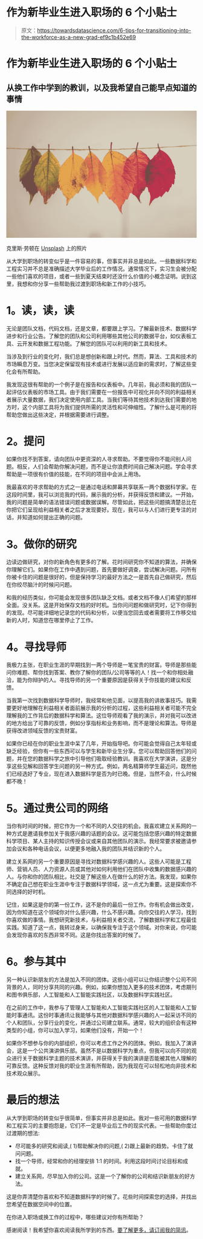 # 作为新毕业生进入职场的 6 个小贴士

> 原文：<https://towardsdatascience.com/6-tips-for-transitioning-into-the-workforce-as-a-new-grad-ef9c1b452e69>

# 作为新毕业生进入职场的 6 个小贴士

## 从换工作中学到的教训，以及我希望自己能早点知道的事情

![](img/d4a3c08cfa552299a78582a4a4b539ac.png)

克里斯·劳顿在 [Unsplash](https://unsplash.com?utm_source=medium&utm_medium=referral) 上的照片

从大学到职场的转变似乎是一件容易的事，但事实并非总是如此。一些数据科学和工程实习并不总是准确描述大学毕业后的工作情况。通常情况下，实习生会被分配一些他们喜欢的项目，或者一些到夏天结束时还没什么价值的小概念证明。说到这里，我想和你分享一些帮助我过渡到职场和新工作的小技巧。

# **1。读，读，读**

无论是团队文档，代码文档，还是文章，都要跟上学习。了解最新技术、数据科学进步和行业公告。了解您的团队和公司利用哪些其他公司的数据平台，如仪表板工具、云开发和数据工程功能。了解您的团队可以利用的新工具和技术。

当涉及到行业的变化时，我们总是想创新和跟上时代。然而，算法、工具和技术的市场瞬息万变。当您决定保留现有技术或进行发展以适应新的需求时，了解这些变化会有所帮助。

我发现这很有帮助的一个例子是在报告和仪表板中。几年前，我必须和我的团队一起评估仪表板的市场工具。由于我们需要在一份报告中可视化并向不同的利益相关者展示大量数据，我们决定使用内部工具。当我们等待其他技术到达我们需要的地方时，这个内部工具将为我们提供所需的灵活性和可伸缩性。了解什么是可用的将帮助您做出这些决定，并根据需要进行调整。

# **2。提问**

如果你找不到答案，请向团队中更资深的人寻求帮助。不要觉得你不能问别人问题。相反，人们会帮助你解决问题，而不是让你浪费时间自己解决问题。学会寻求帮助是一项很有价值的技能，在不同的项目中会派上用场。

我最喜欢的寻求帮助的方式之一是通过电话和屏幕共享联系一两个数据科学家。在这段时间里，我可以浏览我的代码，展示我的分析，并获得反馈和建议。一开始，我的问题是简单的语法错误问题或数据误解。尽管如此，把这些问题搞清楚总比在你把它们呈现给利益相关者之后才发现要好。现在，我可以与人们进行更专注的对话，并知道如何提出正确的问题。

# **3。做你的研究**

边读边做研究，对你的新角色有更多的了解。花时间研究你不知道的算法，并确保你理解它们。如果你在工作中遇到问题，首先要做好调查，尝试解决问题。问所有你被卡住的问题是很好的，但是保持学习的最好方法之一是首先自己做研究，然后在你绞尽脑汁的时候问问题。

和我的经历类似，你可能会发现很多团队缺乏文档。或者文档不像人们希望的那样全面。没关系。这是开始保存文档的好时机。当你问问题和做研究时，记下你得到的发现。尽可能详细地记录您的代码和分析，以便当您回去或者需要将工作移交给新的人时，知道您在哪里停止了工作。

# **4。寻找导师**

我极力主张，在职业生涯的早期找到一两个导师是一笔宝贵的财富。导师是那些能问你难题、帮你找到答案、教你了解你的团队/公司等等的人！找一个和你相处融洽，能为你辩护的人。寻找导师的另一个重要原因是获得关于你技能的建议和反馈。

当我第一次找到数据科学导师时，我经常和他见面，以提高我的讲故事技巧。我需要更好地理解在利益相关者面前展示我的分析的过程，这些利益相关者可能不完全理解我的工作背后的数据科学和算法。这位导师观看了我的演示，并对我可以改进的地方给出了可靠的反馈，例如分享指标和业务影响，而不是理论和算法。导师是获得改进领域反馈的宝贵财富。

如果你已经在你的职业生涯中呆了几年，开始指导吧。你可能会觉得自己太年轻或缺乏经验，但你有一些东西可以与学生和新毕业生分享。您可以帮助回答他们的问题，并在您的数据科学之旅中引导他们吸取经验教训。我喜欢在大学演讲，这是分享这些见解和回答学生问题的另一种方式。例如，两名精算师学生最近问，既然他们已经选好了专业，现在进入数据科学是否为时已晚。但是，当然不会，什么时候都不晚！

# **5。通过贵公司的网络**

当你有时间的时候，把它作为一个和不同的人交往的机会。我喜欢建立关系网的一种方式是邀请我参加关于我感兴趣的话题的会议。这可能包括您感兴趣的特定数据科学项目、某人主持的知识传授会议或来自其他团队的演示。我经常要求被邀请参加会议和各种电话会议，以便更多地融入我的团队并结识新的个人。

建立关系网的另一个重要原因是寻找对数据科学感兴趣的人。这些人可能是工程师、营销人员、人力资源人员或其他对如何利用他们在团队中收集的数据感兴趣的人。与你和你的团队相比，社交是了解这些人在做什么的好方法。我发现，如果你不确定自己想在职业生涯中专注于数据科学领域，这一点尤为重要。这是探索你不同选择的好时机。

记住，如果这是你的第一份工作，这不是你的最后一份工作。你有机会做出改变，因为你知道在这个领域你对什么感兴趣，什么不感兴趣。向你交往的人学习，找到你喜欢做的事情。我想研究新技术，与利益相关者交流，了解数据科学和工程最佳实践。知道了这一点，我转过身来，以确保我专注于这个领域。对你来说，你可能会发现你喜欢的东西非常不同。这是你找出答案的时候了。

# **6。参与其中**

另一种认识新朋友的方法是加入不同的团体。这些小组可以让你结识整个公司不同背景的人，同时分享共同的兴趣。例如，如果你想加入更多的技术团体，考虑期刊和图书俱乐部，人工智能和人工智能实践社区，以及数据科学实践社区。

在之前的工作中，我参与了管理人工智能和人工智能实践社区的人工智能和人工智能时事通讯。这份时事通讯让我能够与其他对数据科学感兴趣的人一起采访不同的个人和团队，分享行业的变化，并通过公司建立联系。通常，较大的组织会有这种类型的小组，你可以加入学习，如果他们没有，开始一个！

如果你不想参与你的内部组织，你可以考虑工作之外的团体。例如，我加入了演讲会，这是一个公共演讲俱乐部。虽然不是以数据科学为重点，但我可以向不同的观众进行关于数据科学主题的技术演讲，并获得关于我的演讲是否能被其他人理解的可靠反馈。这种反馈对我的职业生涯有所帮助，因为我现在可以轻松地向非技术和技术观众展示。

# **最后的想法**

从大学到职场的转变似乎很简单，但事实并非总是如此。我对一些可用的数据科学和工程实习的主要抱怨是，它们不一定是毕业后工作的现实代表。一些帮助你度过过渡期的想法:

*   尽可能多的研究和阅读,( 1)帮助解决你的问题,( 2)跟上最新的趋势。卡住了就问问题。
*   找一个导师，经常和你的经理安排 1:1 的时间。利用这段时间讨论目标和成就。
*   建立关系网，尽早加入你的公司。这是一个了解你的公司和结识新朋友的好方法。

这是你弄清楚你喜欢和不知道数据科学的时候了。花些时间探索您的选择，并找出您希望在数据空间中的位置。

在你进入职场或换工作的过程中，哪些建议对你有所帮助？

感谢阅读！我希望你喜欢阅读我所学到的东西。[要了解更多，请订阅我的简讯](https://dayrosem.ck.page/052aa86b14)。